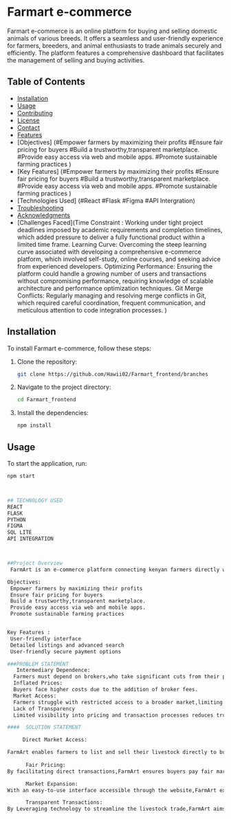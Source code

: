 # Farmart e-commerce

Farmart e-commerce is an online platform for buying and selling domestic animals of various breeds. It offers a seamless and user-friendly experience for farmers, breeders, and animal enthusiasts to trade animals securely and efficiently. The platform features a comprehensive dashboard that facilitates the management of selling and buying activities.

## Table of Contents
- [Installation](#installation)
- [Usage](#usage)
- [Contributing](#contributing)
- [License](#license)
- [Contact](#contact)
- [Features](#features)
- [Objectives]
(#Empower farmers by maximizing their profits
#Ensure fair pricing for buyers
#Build a trustworthy,transparent marketplace.
#Provide easy access via web and mobile apps.
#Promote sustainable farming practices
)
- [Key Features]
(#Empower farmers by maximizing their profits
#Ensure fair pricing for buyers
#Build a trustworthy,transparent marketplace.
#Provide easy access via web and mobile apps.
#Promote sustainable farming practices
)
- [Technologies Used]
(#React
#Flask
#Figma
#API Intergration)
- [Troubleshooting](#troubleshooting)
- [Acknowledgments](#acknowledgments)
- [Challenges Faced](Time Constraint :
 Working under tight project deadlines imposed by academic requirements and completion  timelines, which added pressure to deliver a fully functional product within a limited time frame.
Learning Curve: 
Overcoming the steep learning curve associated with developing a comprehensive e-commerce platform, which involved self-study, online courses, and seeking advice from experienced developers.
Optimizing Performance: 
Ensuring the platform could handle a growing number of users and transactions without compromising performance, requiring knowledge of scalable architecture and performance optimization techniques.
Git Merge Conflicts:
 Regularly managing and resolving merge conflicts in Git, which required careful coordination, frequent communication, and meticulous attention to code integration processes.
)

## Installation

To install Farmart e-commerce, follow these steps:

1. Clone the repository:
    ```bash
    git clone https://github.com/Hawii02/Farmart_frontend/branches
    ```
2. Navigate to the project directory:
    ```bash
    cd Farmart_frontend
    ```
3. Install the dependencies:
    ```bash
    npm install
    ```

## Usage

To start the application, run:

```bash
npm start



## TECHNOLOGY USED
REACT
FLASK
PYTHON
FIGMA
SQL LITE
API INTEGRATION



##Project Overview
 FarmArt is an e-commerce platform connecting kenyan farmers directly with buyers,eliminating brokers to ensure better prices for farmers and affordability for buyers.

Objectives:
 Empower farmers by maximizing their profits
 Ensure fair pricing for buyers
 Build a trustworthy,transparent marketplace.
 Provide easy access via web and mobile apps.
 Promote sustainable farming practices


Key Features :
 User-friendly interface
 Detailed listings and advanced search 
 User-friendly secure payment options 

###PROBLEM STATEMENT
   Intermediary Dependence:
  Farmers must depend on brokers,who take significant cuts from their profits.
  Inflated Prices:
  Buyers face higher costs due to the addition of broker fees.
  Market Access:
  Farmers struggle with restricted access to a broader market,limiting their sales opportunities.
  Lack of Transparency
  Limited visibility into pricing and transaction processes reduces trust among parties involved .

####  SOLUTION STATEMENT

     Direct Market Access:

FarmArt enables farmers to list and sell their livestock directly to buyers,removing intermediaries  and allowing farmers to retain more of their profits.
  
      Fair Pricing:
By facilitating direct transactions,FarmArt ensures buyers pay fair market prices without inflated broker fees,making livestock more affordable.

      Market Expansion: 
With an easy-to-use interface accessible through the website,FarmArt expands market access for farmers,connecting them with a larger pool of buyers.

      Transparent Transactions:
By Leveraging technology to streamline the livestock trade,FarmArt aims to empower farmers,offer better  prices to buyers and foster a more sustainable and transparent agricultural sector in Kenya.

